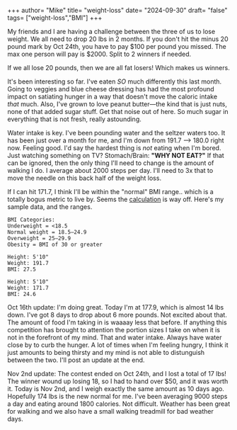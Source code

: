 +++
author= "Mike"
title= "weight-loss"
date= "2024-09-30"
draft= "false"
tags= ["weight-loss","BMI"]
+++

My friends and I are having a challenge between the three of us to lose weight. We all need to drop 20 lbs in 2 months. If you don't hit the minus 20 pound mark by Oct 24th, you have to pay $100 per pound you missed. The max one person will pay is $2000. Split to 2 winners if needed. 

If we all lose 20 pounds, then we are all fat losers! Which makes us winners.

It's been interesting so far. I've eaten _SO_ much differently this last month. Going to veggies and blue cheese dressing has had the most profound impact on satiating hunger in a way that doesn't move the caloric intake _that_ much. Also, I've grown to love peanut butter—the kind that is just nuts, none of that added sugar stuff. Get that noise out of here. So much sugar in everything that is not fresh, really astounding.

Water intake is key. I've been pounding water and the seltzer waters too. It has been just over a month for me, and I'm down from 191.7 --> 180.0 right now. Feeling good. I'd say the hardest thing is _not_ eating when I'm bored. Just watching something on TV? Stomach/Brain: **"WHY NOT EAT?"** If that can be ignored, then the only thing I'll need to change is the amount of walking I do. I average about 2000 steps per day. I'll need to 3x that to move the needle on this back half of the weight loss.

If I can hit 171.7, I think I'll be within the "normal" BMI range.. which is a totally bogus metric to live by. Seems the [calculation](https://www.nhlbi.nih.gov/health/educational/lose_wt/BMI/bmicalc.htm) is way off. Here's my sample data, and the ranges.

```
BMI Categories:
Underweight = <18.5
Normal weight = 18.5–24.9
Overweight = 25–29.9
Obesity = BMI of 30 or greater

Height: 5'10"
Weight: 191.7
BMI: 27.5

Height: 5'10"
Weight: 171.7
BMI: 24.6
```
Oct 16th update: I'm doing great. Today I'm at 177.9, which is almost 14 lbs down. I've got 8 days to drop about 6 more pounds. Not excited about that. The amount of food I'm taking in is waaaay less that before. If anything this competition has brought to attention the portion sizes I take on when it is not in the forefront of my mind. That and water intake. Always have water close by to curb the hunger. A lot of times when I'm feeling hungry, I think it just amounts to being thirsty and my mind is not able to distunguish between the two. I'll post an update at the end.

Nov 2nd update: The contest ended on Oct 24th, and I lost a total of 17 lbs! The winner wound up losing 18, so I had to hand over $50, and it was worth it. Today is Nov 2nd, and I weigh exactly the same amount as 10 days ago. Hopefully 174 lbs is the new normal for me. I've been averaging 9000 steps a day and eating around 1800 calories. Not difficult. Weather has been great for walking and we also have a small walking treadmill for bad weather days.
